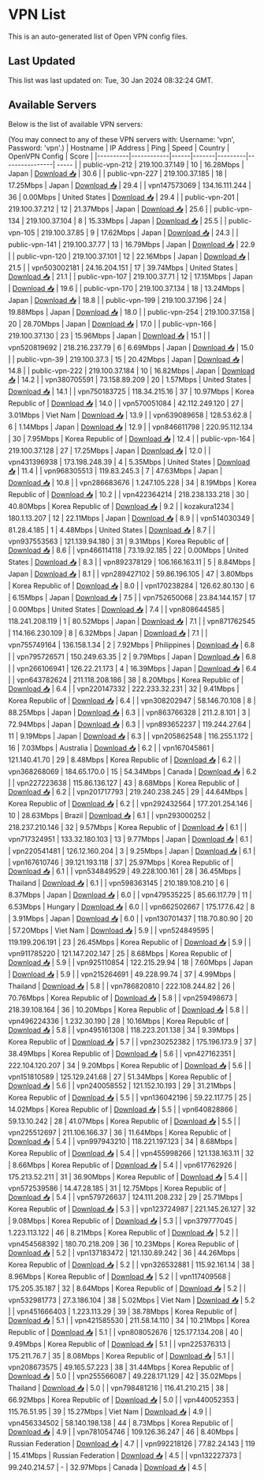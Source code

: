 # VPN List

This is an auto-generated list of Open VPN config files.

## Last Updated

This list was last updated on: Tue, 30 Jan 2024 08:32:24 GMT.

## Available Servers

Below is the list of available VPN servers:

(You may connect to any of these VPN servers with: Username: 'vpn', Password: 'vpn'.)
| Hostname | IP Address | Ping | Speed | Country | OpenVPN Config | Score |
|----------|------------|------|-------|---------|----------------| ----- |
| public-vpn-212 | 219.100.37.149 | 10 | 16.28Mbps | Japan | [Download 📥](./configs/server_0_JP.ovpn) | 30.6 |
| public-vpn-227 | 219.100.37.185 | 18 | 17.25Mbps | Japan | [Download 📥](./configs/server_1_JP.ovpn) | 29.4 |
| vpn147573069 | 134.16.111.244 | 36 | 0.00Mbps | United States | [Download 📥](./configs/server_2_US.ovpn) | 29.4 |
| public-vpn-201 | 219.100.37.212 | 12 | 21.37Mbps | Japan | [Download 📥](./configs/server_3_JP.ovpn) | 25.6 |
| public-vpn-134 | 219.100.37.104 | 8 | 15.33Mbps | Japan | [Download 📥](./configs/server_4_JP.ovpn) | 25.5 |
| public-vpn-105 | 219.100.37.85 | 9 | 17.62Mbps | Japan | [Download 📥](./configs/server_5_JP.ovpn) | 24.3 |
| public-vpn-141 | 219.100.37.77 | 13 | 16.79Mbps | Japan | [Download 📥](./configs/server_6_JP.ovpn) | 22.9 |
| public-vpn-120 | 219.100.37.101 | 12 | 22.16Mbps | Japan | [Download 📥](./configs/server_7_JP.ovpn) | 21.5 |
| vpn503002181 | 24.16.204.151 | 17 | 39.74Mbps | United States | [Download 📥](./configs/server_8_US.ovpn) | 21.1 |
| public-vpn-107 | 219.100.37.71 | 12 | 17.15Mbps | Japan | [Download 📥](./configs/server_9_JP.ovpn) | 19.6 |
| public-vpn-170 | 219.100.37.134 | 18 | 13.24Mbps | Japan | [Download 📥](./configs/server_10_JP.ovpn) | 18.8 |
| public-vpn-199 | 219.100.37.196 | 24 | 19.88Mbps | Japan | [Download 📥](./configs/server_11_JP.ovpn) | 18.0 |
| public-vpn-254 | 219.100.37.158 | 20 | 28.70Mbps | Japan | [Download 📥](./configs/server_12_JP.ovpn) | 17.0 |
| public-vpn-166 | 219.100.37.130 | 23 | 15.96Mbps | Japan | [Download 📥](./configs/server_13_JP.ovpn) | 15.1 |
| vpn520819692 | 218.216.237.79 | 6 | 6.69Mbps | Japan | [Download 📥](./configs/server_14_JP.ovpn) | 15.0 |
| public-vpn-39 | 219.100.37.3 | 15 | 20.42Mbps | Japan | [Download 📥](./configs/server_15_JP.ovpn) | 14.8 |
| public-vpn-222 | 219.100.37.184 | 10 | 16.82Mbps | Japan | [Download 📥](./configs/server_16_JP.ovpn) | 14.2 |
| vpn380705591 | 73.158.89.209 | 20 | 1.57Mbps | United States | [Download 📥](./configs/server_17_US.ovpn) | 14.1 |
| vpn750183725 | 118.34.215.16 | 37 | 10.97Mbps | Korea Republic of | [Download 📥](./configs/server_18_KR.ovpn) | 14.0 |
| vpn570051084 | 42.112.249.120 | 27 | 3.01Mbps | Viet Nam | [Download 📥](./configs/server_19_VN.ovpn) | 13.9 |
| vpn639089658 | 128.53.62.8 | 6 | 1.14Mbps | Japan | [Download 📥](./configs/server_20_JP.ovpn) | 12.9 |
| vpn846611798 | 220.95.112.134 | 30 | 7.95Mbps | Korea Republic of | [Download 📥](./configs/server_21_KR.ovpn) | 12.4 |
| public-vpn-164 | 219.100.37.128 | 27 | 17.25Mbps | Japan | [Download 📥](./configs/server_22_JP.ovpn) | 12.0 |
| vpn431396938 | 173.198.248.39 | 4 | 5.35Mbps | United States | [Download 📥](./configs/server_23_US.ovpn) | 11.4 |
| vpn968305513 | 119.83.245.3 | 7 | 47.63Mbps | Japan | [Download 📥](./configs/server_24_JP.ovpn) | 10.8 |
| vpn286683676 | 1.247.105.228 | 34 | 8.19Mbps | Korea Republic of | [Download 📥](./configs/server_25_KR.ovpn) | 10.2 |
| vpn422364214 | 218.238.133.218 | 30 | 40.80Mbps | Korea Republic of | [Download 📥](./configs/server_26_KR.ovpn) | 9.2 |
| kozakura1234 | 180.1.13.207 | 12 | 22.11Mbps | Japan | [Download 📥](./configs/server_27_JP.ovpn) | 8.9 |
| vpn514030349 | 81.28.4.185 | 1 | 4.48Mbps | United States | [Download 📥](./configs/server_28_US.ovpn) | 8.7 |
| vpn937553563 | 121.139.94.180 | 31 | 9.31Mbps | Korea Republic of | [Download 📥](./configs/server_29_KR.ovpn) | 8.6 |
| vpn466114118 | 73.19.92.185 | 22 | 0.00Mbps | United States | [Download 📥](./configs/server_30_US.ovpn) | 8.3 |
| vpn892378129 | 106.166.163.11 | 5 | 8.84Mbps | Japan | [Download 📥](./configs/server_31_JP.ovpn) | 8.1 |
| vpn289427102 | 59.86.196.105 | 47 | 3.80Mbps | Korea Republic of | [Download 📥](./configs/server_32_KR.ovpn) | 8.0 |
| vpn170238284 | 126.62.80.130 | 6 | 6.15Mbps | Japan | [Download 📥](./configs/server_33_JP.ovpn) | 7.5 |
| vpn752650068 | 23.84.144.157 | 17 | 0.00Mbps | United States | [Download 📥](./configs/server_34_US.ovpn) | 7.4 |
| vpn808644585 | 118.241.208.119 | 1 | 80.52Mbps | Japan | [Download 📥](./configs/server_35_JP.ovpn) | 7.1 |
| vpn871762545 | 114.166.230.109 | 8 | 6.32Mbps | Japan | [Download 📥](./configs/server_36_JP.ovpn) | 7.1 |
| vpn755749164 | 136.158.1.34 | 2 | 7.92Mbps | Philippines | [Download 📥](./configs/server_37_PH.ovpn) | 6.8 |
| vpn795726571 | 150.249.63.35 | 2 | 9.79Mbps | Japan | [Download 📥](./configs/server_38_JP.ovpn) | 6.8 |
| vpn266106941 | 126.22.21.173 | 4 | 16.39Mbps | Japan | [Download 📥](./configs/server_39_JP.ovpn) | 6.4 |
| vpn643782624 | 211.118.208.186 | 38 | 8.20Mbps | Korea Republic of | [Download 📥](./configs/server_40_KR.ovpn) | 6.4 |
| vpn220147332 | 222.233.32.231 | 32 | 9.41Mbps | Korea Republic of | [Download 📥](./configs/server_41_KR.ovpn) | 6.4 |
| vpn308202947 | 58.146.70.108 | 8 | 88.25Mbps | Japan | [Download 📥](./configs/server_42_JP.ovpn) | 6.3 |
| vpn863766328 | 211.2.8.101 | 3 | 72.94Mbps | Japan | [Download 📥](./configs/server_43_JP.ovpn) | 6.3 |
| vpn893652237 | 119.244.27.64 | 11 | 9.19Mbps | Japan | [Download 📥](./configs/server_44_JP.ovpn) | 6.3 |
| vpn205862548 | 116.255.1.172 | 16 | 7.03Mbps | Australia | [Download 📥](./configs/server_45_AU.ovpn) | 6.2 |
| vpn167045861 | 121.140.41.70 | 29 | 8.48Mbps | Korea Republic of | [Download 📥](./configs/server_46_KR.ovpn) | 6.2 |
| vpn368268069 | 184.65.170.0 | 15 | 54.34Mbps | Canada | [Download 📥](./configs/server_47_CA.ovpn) | 6.2 |
| vpn227223638 | 115.86.136.127 | 43 | 8.68Mbps | Korea Republic of | [Download 📥](./configs/server_48_KR.ovpn) | 6.2 |
| vpn201717793 | 219.240.238.245 | 29 | 44.64Mbps | Korea Republic of | [Download 📥](./configs/server_49_KR.ovpn) | 6.2 |
| vpn292432564 | 177.201.254.146 | 10 | 28.63Mbps | Brazil | [Download 📥](./configs/server_50_BR.ovpn) | 6.1 |
| vpn293000252 | 218.237.210.146 | 32 | 9.57Mbps | Korea Republic of | [Download 📥](./configs/server_51_KR.ovpn) | 6.1 |
| vpn717324951 | 133.32.180.103 | 13 | 9.77Mbps | Japan | [Download 📥](./configs/server_52_JP.ovpn) | 6.1 |
| vpn220541481 | 126.12.160.204 | 3 | 9.25Mbps | Japan | [Download 📥](./configs/server_53_JP.ovpn) | 6.1 |
| vpn167610746 | 39.121.193.118 | 37 | 25.97Mbps | Korea Republic of | [Download 📥](./configs/server_54_KR.ovpn) | 6.1 |
| vpn534849529 | 49.228.100.161 | 28 | 36.45Mbps | Thailand | [Download 📥](./configs/server_55_TH.ovpn) | 6.1 |
| vpn598363145 | 210.189.108.210 | 6 | 8.37Mbps | Japan | [Download 📥](./configs/server_56_JP.ovpn) | 6.0 |
| vpn479535225 | 85.66.117.79 | 11 | 6.53Mbps | Hungary | [Download 📥](./configs/server_57_HU.ovpn) | 6.0 |
| vpn662502667 | 175.177.6.42 | 8 | 3.91Mbps | Japan | [Download 📥](./configs/server_58_JP.ovpn) | 6.0 |
| vpn130701437 | 118.70.80.90 | 20 | 57.20Mbps | Viet Nam | [Download 📥](./configs/server_59_VN.ovpn) | 5.9 |
| vpn524849595 | 119.199.206.191 | 23 | 26.45Mbps | Korea Republic of | [Download 📥](./configs/server_60_KR.ovpn) | 5.9 |
| vpn911785220 | 121.147.202.147 | 25 | 8.68Mbps | Korea Republic of | [Download 📥](./configs/server_61_KR.ovpn) | 5.9 |
| vpn925110854 | 122.215.29.94 | 18 | 7.60Mbps | Japan | [Download 📥](./configs/server_62_JP.ovpn) | 5.9 |
| vpn215264691 | 49.228.99.74 | 37 | 4.99Mbps | Thailand | [Download 📥](./configs/server_63_TH.ovpn) | 5.8 |
| vpn786820810 | 222.108.244.82 | 26 | 70.76Mbps | Korea Republic of | [Download 📥](./configs/server_64_KR.ovpn) | 5.8 |
| vpn259498673 | 218.39.108.164 | 36 | 10.20Mbps | Korea Republic of | [Download 📥](./configs/server_65_KR.ovpn) | 5.8 |
| vpn496224336 | 1.232.30.190 | 28 | 10.16Mbps | Korea Republic of | [Download 📥](./configs/server_66_KR.ovpn) | 5.8 |
| vpn495161308 | 118.223.201.138 | 34 | 9.39Mbps | Korea Republic of | [Download 📥](./configs/server_67_KR.ovpn) | 5.7 |
| vpn230252382 | 175.196.173.9 | 37 | 38.49Mbps | Korea Republic of | [Download 📥](./configs/server_68_KR.ovpn) | 5.6 |
| vpn427162351 | 222.104.120.207 | 34 | 9.20Mbps | Korea Republic of | [Download 📥](./configs/server_69_KR.ovpn) | 5.6 |
| vpn151810589 | 125.129.241.68 | 27 | 51.34Mbps | Korea Republic of | [Download 📥](./configs/server_70_KR.ovpn) | 5.6 |
| vpn240058552 | 121.152.10.193 | 29 | 31.21Mbps | Korea Republic of | [Download 📥](./configs/server_71_KR.ovpn) | 5.5 |
| vpn136042196 | 59.22.117.75 | 25 | 14.02Mbps | Korea Republic of | [Download 📥](./configs/server_72_KR.ovpn) | 5.5 |
| vpn640828866 | 59.13.10.242 | 28 | 41.07Mbps | Korea Republic of | [Download 📥](./configs/server_73_KR.ovpn) | 5.5 |
| vpn225512697 | 211.106.166.37 | 36 | 11.64Mbps | Korea Republic of | [Download 📥](./configs/server_74_KR.ovpn) | 5.4 |
| vpn997943210 | 118.221.197.123 | 34 | 8.68Mbps | Korea Republic of | [Download 📥](./configs/server_75_KR.ovpn) | 5.4 |
| vpn455998266 | 121.138.163.11 | 32 | 8.66Mbps | Korea Republic of | [Download 📥](./configs/server_76_KR.ovpn) | 5.4 |
| vpn617762926 | 175.213.52.211 | 31 | 36.90Mbps | Korea Republic of | [Download 📥](./configs/server_77_KR.ovpn) | 5.4 |
| vpn572539586 | 14.47.28.185 | 31 | 12.75Mbps | Korea Republic of | [Download 📥](./configs/server_78_KR.ovpn) | 5.4 |
| vpn579726637 | 124.111.208.232 | 29 | 25.71Mbps | Korea Republic of | [Download 📥](./configs/server_79_KR.ovpn) | 5.3 |
| vpn123724987 | 221.145.26.127 | 32 | 9.08Mbps | Korea Republic of | [Download 📥](./configs/server_80_KR.ovpn) | 5.3 |
| vpn379777045 | 1.223.113.122 | 46 | 8.21Mbps | Korea Republic of | [Download 📥](./configs/server_81_KR.ovpn) | 5.2 |
| vpn454568392 | 180.70.218.209 | 36 | 10.23Mbps | Korea Republic of | [Download 📥](./configs/server_82_KR.ovpn) | 5.2 |
| vpn137183472 | 121.130.89.242 | 36 | 44.26Mbps | Korea Republic of | [Download 📥](./configs/server_83_KR.ovpn) | 5.2 |
| vpn326532881 | 115.92.161.14 | 38 | 8.96Mbps | Korea Republic of | [Download 📥](./configs/server_84_KR.ovpn) | 5.2 |
| vpn117409568 | 175.205.35.187 | 32 | 8.64Mbps | Korea Republic of | [Download 📥](./configs/server_85_KR.ovpn) | 5.2 |
| vpn532981773 | 27.3.186.104 | 38 | 5.02Mbps | Viet Nam | [Download 📥](./configs/server_86_VN.ovpn) | 5.2 |
| vpn451666403 | 1.223.113.29 | 39 | 38.78Mbps | Korea Republic of | [Download 📥](./configs/server_87_KR.ovpn) | 5.1 |
| vpn421585530 | 211.58.14.110 | 34 | 10.21Mbps | Korea Republic of | [Download 📥](./configs/server_88_KR.ovpn) | 5.1 |
| vpn808052676 | 125.177.134.208 | 40 | 9.49Mbps | Korea Republic of | [Download 📥](./configs/server_89_KR.ovpn) | 5.1 |
| vpn225376313 | 175.211.76.7 | 35 | 8.08Mbps | Korea Republic of | [Download 📥](./configs/server_90_KR.ovpn) | 5.1 |
| vpn208673575 | 49.165.57.223 | 38 | 31.44Mbps | Korea Republic of | [Download 📥](./configs/server_91_KR.ovpn) | 5.0 |
| vpn255566087 | 49.228.171.129 | 42 | 35.02Mbps | Thailand | [Download 📥](./configs/server_92_TH.ovpn) | 5.0 |
| vpn798481216 | 116.41.210.215 | 38 | 66.92Mbps | Korea Republic of | [Download 📥](./configs/server_93_KR.ovpn) | 5.0 |
| vpn440052353 | 115.76.51.95 | 39 | 15.27Mbps | Viet Nam | [Download 📥](./configs/server_94_VN.ovpn) | 4.9 |
| vpn456334502 | 58.140.198.138 | 44 | 8.73Mbps | Korea Republic of | [Download 📥](./configs/server_95_KR.ovpn) | 4.9 |
| vpn781054746 | 109.126.36.247 | 46 | 8.40Mbps | Russian Federation | [Download 📥](./configs/server_96_RU.ovpn) | 4.7 |
| vpn992218126 | 77.82.24.143 | 119 | 15.41Mbps | Russian Federation | [Download 📥](./configs/server_97_RU.ovpn) | 4.5 |
| vpn132227373 | 99.240.214.57 | - | 32.97Mbps | Canada | [Download 📥](./configs/server_98_CA.ovpn) | 4.5 |
